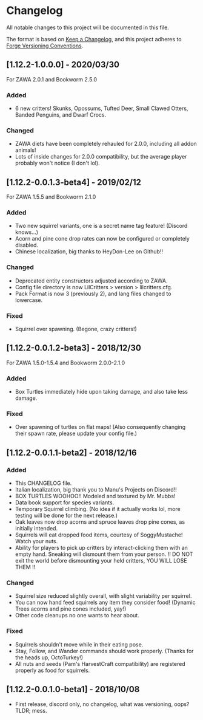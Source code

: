 # Changelog
All notable changes to this project will be documented in this file.

The format is based on 
[Keep a Changelog](https://keepachangelog.com/en/1.0.0/),
and this project adheres to 
[Forge Versioning Conventions](https://mcforge.readthedocs.io/en/latest/conventions/versioning/).

## [1.12.2-1.0.0.0] - 2020/03/30
For ZAWA 2.0.1 and Bookworm 2.5.0
### Added
- 6 new critters! Skunks, Opossums, Tufted Deer, Small Clawed Otters, Banded Penguins, and Dwarf Crocs.
### Changed
- ZAWA diets have been completely rehauled for 2.0.0, including all addon animals!
- Lots of inside changes for 2.0.0 compatibility, but the average player probably won't notice (I don't lol).

## [1.12.2-0.0.1.3-beta4] - 2019/02/12
For ZAWA 1.5.5 and Bookworm 2.1.0
### Added
- Two new squirrel variants, one is a secret name tag feature! (Discord knows...)
- Acorn and pine cone drop rates can now be configured or completely disabled.
- Chinese localization, big thanks to HeyDon-Lee on Github!!
### Changed
- Deprecated entity constructors adjusted according to ZAWA.
- Config file directory is now LilCritters > version > lilcritters.cfg.
- Pack Format is now 3 (previously 2), and lang files changed to lowercase.
### Fixed
- Squirrel over spawning. (Begone, crazy critters!)

## [1.12.2-0.0.1.2-beta3] - 2018/12/30
For ZAWA 1.5.0-1.5.4 and Bookworm 2.0.0-2.1.0
### Added
- Box Turtles immediately hide upon taking damage, and also take less damage.
### Fixed
- Over spawning of turtles on flat maps! 
    (Also consequently changing their spawn rate, please update your config file.)

## [1.12.2-0.0.1.1-beta2] - 2018/12/16
### Added
- This CHANGELOG file.
- Italian localization, big thank you to Manu's Projects on Discord!!
- BOX TURTLES WOOHOO!! Modeled and textured by Mr. Mubbs!
- Data book support for species variants.
- Temporary Squirrel climbing. (No idea if it actually works lol, more testing will be done for the next release.)
- Oak leaves now drop acorns and spruce leaves drop pine cones, as initially intended.
- Squirrels will eat dropped food items, courtesy of SoggyMustache! Watch your nuts.
- Ability for players to pick up critters by interact-clicking them with an empty hand. 
    Sneaking will dismount them from your person.
    !! DO NOT exit the world before dismounting your held critters, YOU WILL LOSE THEM !!
### Changed
- Squirrel size reduced slightly overall, with slight variability per squirrel.
- You can now hand feed squirrels any item they consider food! 
    (Dynamic Trees acorns and pine cones included, yay!)
- Other code cleanups no one wants to hear about.
### Fixed
- Squirrels shouldn't move while in their eating pose.
- Stay, Follow, and Wander commands should work properly. (Thanks for the heads up, OctoTurkey!)
- All nuts and seeds (Pam's HarvestCraft compatibility) are registered properly as food for squirrels.


## [1.12.2-0.0.1.0-beta1] - 2018/10/08
- First release, discord only, no changelog, what was versioning, oops? 
    TLDR; mess.